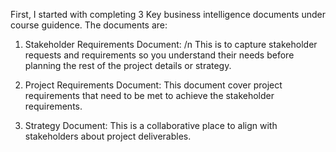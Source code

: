 First, I started with completing 3 Key business intelligence documents under course guidence. 
The documents are:

1. Stakeholder Requirements Document:
/n This is to capture stakeholder requests and requirements so you understand their needs before planning the rest of the project details or strategy.

2. Project Requirements Document:
This document cover project requirements that need to be met to achieve the stakeholder requirements.

3. Strategy Document:
This is a collaborative place to align with stakeholders about project deliverables.
